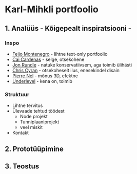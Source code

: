 # Karl-Mihkli portfoolio

## 1. Analüüs - Kõigepealt inspiratsiooni -

### Inspo

- [Feijo Montenegro](https://feijoomontenegro.com/) - lihtne text-only portfoolio
- [Cai Cardenas](https://www.caicardenas.com/) - selge, otsekohene
- [Jon Rundle](https://jonrundle.design/) - natuke konservatiivsem, aga toimib ülihästi
- [Chris Cyran](https://www.ccyran.com/) - otsekoheselt ilus, enesekindel disain
- [Pierre Nel](https://pierre.io/) - mõnus 3D, efektne
- [Underlevel](https://pierre.io/) - kena on, toimib

### Struktuur
- Lihtne tervitus
- Ülevaade tehtud töödest
    - Node projekt
    - Tunniplaaniprojekt
    - veel miskit
- Kontakt


## 2. Prototüüpimine

## 3. Teostus
